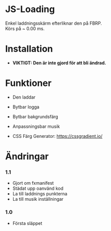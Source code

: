 # JS-Loading

Enkel laddningsskärm efterliknar den på FBRP.
<br>
Körs på ~ 0.00 ms.
<br>

# Installation

* **VIKTIGT: Den är inte gjord för att bli ändrad.**

# Funktioner
* Den laddar
* Bytbar logga 
* Bytbar bakgrundsfärg
* Anpassningsbar musik

* CSS Färg Generator: https://cssgradient.io/

# Ändringar

### 1.1
* Gjort om fxmanifest
* Städat upp oanvänd kod
* La till laddnings punkterna
* La till musik inställningar

### 1.0
* Första släppet
